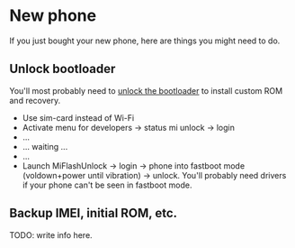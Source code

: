 # New phone

If you just bought your new phone, here are things you might need to do.

## Unlock bootloader

You'll most probably need to
[unlock the bootloader](https://4pda.to/forum/index.php?showtopic=721838&st=14360#entry63359408)
to install custom ROM and recovery.

* Use sim-card instead of Wi-Fi
* Activate menu for developers -> status mi unlock -> login
* ...
* ... waiting ...
* ...
* Launch MiFlashUnlock -> login -> phone into fastboot mode (voldown+power until
vibration) -> unlock. You'll probably need drivers if your phone can't be seen
in fastboot mode.

## Backup IMEI, initial ROM, etc.

TODO: write info here.

